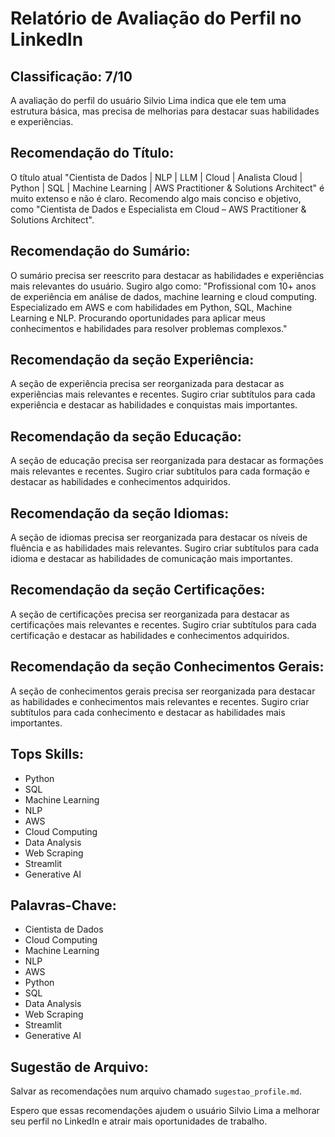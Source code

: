 # Relatório de Avaliação do Perfil no LinkedIn
## Classificação: 7/10

A avaliação do perfil do usuário Silvio Lima indica que ele tem uma estrutura básica, mas precisa de melhorias para destacar suas habilidades e experiências.

## Recomendação do Título:
O título atual "Cientista de Dados | NLP | LLM | Cloud | Analista Cloud | Python | SQL | Machine Learning | AWS Practitioner & Solutions Architect" é muito extenso e não é claro. Recomendo algo mais conciso e objetivo, como "Cientista de Dados e Especialista em Cloud – AWS Practitioner & Solutions Architect".

## Recomendação do Sumário:
O sumário precisa ser reescrito para destacar as habilidades e experiências mais relevantes do usuário. Sugiro algo como:
"Profissional com 10+ anos de experiência em análise de dados, machine learning e cloud computing. Especializado em AWS e com habilidades em Python, SQL, Machine Learning e NLP. Procurando oportunidades para aplicar meus conhecimentos e habilidades para resolver problemas complexos."

## Recomendação da seção Experiência:
A seção de experiência precisa ser reorganizada para destacar as experiências mais relevantes e recentes. Sugiro criar subtítulos para cada experiência e destacar as habilidades e conquistas mais importantes.

## Recomendação da seção Educação:
A seção de educação precisa ser reorganizada para destacar as formações mais relevantes e recentes. Sugiro criar subtítulos para cada formação e destacar as habilidades e conhecimentos adquiridos.

## Recomendação da seção Idiomas:
A seção de idiomas precisa ser reorganizada para destacar os níveis de fluência e as habilidades mais relevantes. Sugiro criar subtítulos para cada idioma e destacar as habilidades de comunicação mais importantes.

## Recomendação da seção Certificações:
A seção de certificações precisa ser reorganizada para destacar as certificações mais relevantes e recentes. Sugiro criar subtítulos para cada certificação e destacar as habilidades e conhecimentos adquiridos.

## Recomendação da seção Conhecimentos Gerais:
A seção de conhecimentos gerais precisa ser reorganizada para destacar as habilidades e conhecimentos mais relevantes e recentes. Sugiro criar subtítulos para cada conhecimento e destacar as habilidades mais importantes.

## Tops Skills:
* Python
* SQL
* Machine Learning
* NLP
* AWS
* Cloud Computing
* Data Analysis
* Web Scraping
* Streamlit
* Generative AI

## Palavras-Chave:
* Cientista de Dados
* Cloud Computing
* Machine Learning
* NLP
* AWS
* Python
* SQL
* Data Analysis
* Web Scraping
* Streamlit
* Generative AI

## Sugestão de Arquivo:
Salvar as recomendações num arquivo chamado `sugestao_profile.md`.

Espero que essas recomendações ajudem o usuário Silvio Lima a melhorar seu perfil no LinkedIn e atrair mais oportunidades de trabalho.